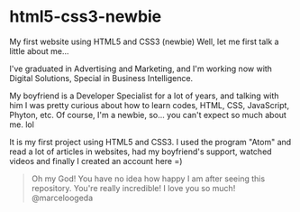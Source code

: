# html5-css3-newbie
My first website using HTML5 and CSS3 (newbie)
Well, let me first talk a little about me...

I've graduated in Advertising and Marketing, and I'm working now with Digital Solutions, Special in Business Intelligence.

My boyfriend is a Developer Specialist for a lot of years, and talking with him I was pretty curious about how to learn codes, HTML, CSS, JavaScript, Phyton, etc. Of course, I'm a newbie, so... you can't expect so much about me. lol

It is my first project using HTML5 and CSS3. I used the program "Atom" and read a lot of articles in websites, had my boyfriend's support, watched videos and finally I created an account here =)

> Oh my God! You have no idea how happy I am after seeing this repository. You're really incredible! I love you so much! @marceloogeda
